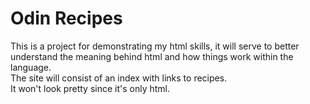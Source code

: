 # Odin Recipes

This is a project for demonstrating my html skills, it will serve to better understand the meaning behind html and how things work within the language.  
The site will consist of an index with links to recipes.  
It won't look pretty since it's only html.